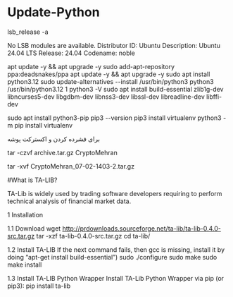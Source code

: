 # Update-Python

lsb_release -a

No LSB modules are available.
Distributor ID: Ubuntu
Description:    Ubuntu 24.04 LTS
Release:        24.04
Codename:       noble


apt update -y && apt upgrade -y
sudo add-apt-repository ppa:deadsnakes/ppa
apt update -y && apt upgrade -y
sudo apt install python3.12
sudo update-alternatives --install /usr/bin/python3 python3 /usr/bin/python3.12 1
python3 -V
sudo apt install build-essential zlib1g-dev libncurses5-dev libgdbm-dev libnss3-dev libssl-dev libreadline-dev libffi-dev

sudo apt install python3-pip
pip3 --version
pip3 install virtualenv
python3 -m pip install virtualenv

برای فشرده کردن و اکسترکت پوشه

tar -czvf archive.tar.gz CryptoMehran

tar -xvf CryptoMehran_07-02-1403-2.tar.gz



#What is TA-LIB?

TA-Lib is widely used by trading software developers requiring to perform technical analysis of financial market data.

1 Installation

1.1 Download
wget http://prdownloads.sourceforge.net/ta-lib/ta-lib-0.4.0-src.tar.gz
tar -xzf ta-lib-0.4.0-src.tar.gz
cd ta-lib/
 
1.2 Install TA-LIB
If the next command fails, then gcc is missing, install it by doing “apt-get install build-essential”)
sudo ./configure
sudo make
sudo make install
 
1.3 Install TA-LIB Python Wrapper
Install TA-Lib Python Wrapper via pip (or pip3):
pip install ta-lib

